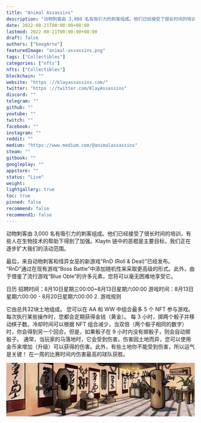 ```yaml
---
title: "Animal Assassins"
description: "动物刺客由 3,000 名有吸引力的刺客组成。他们已经接受了很长时间的培训，有些人在生物技术的帮助下得到了加强。Klaytn 链中的恶棍是主要目标，我们正在逐步扩大我们的活动范围。"
date: 2022-08-21T00:00:00+08:00
lastmod: 2022-08-21T00:00:00+08:00
draft: false
authors: ["boogArno"]
featuredImage: "animal-assassins.png"
tags: ["Collectibles"]
categories: ["nfts"]
nfts: ["Collectibles"]
blockchain: ""
website: "https ://klayassassins.com/"
twitter: "https ://twitter.com/KlayAssassins"
discord: ""
telegram: ""
github: ""
youtube: ""
twitch: ""
facebook: ""
instagram: ""
reddit: ""
medium: "https://www.medium.com/@animalassassins"
steam: ""
gitbook: ""
googleplay: ""
appstore: ""
status: "Live"
weight: 
lightgallery: true
toc: true
pinned: false
recommend: false
recommend1: false
---
```

动物刺客由 3,000 名有吸引力的刺客组成。他们已经接受了很长时间的培训，有些人在生物技术的帮助下得到了加强。Klaytn 链中的恶棍是主要目标，我们正在逐步扩大我们的活动范围。

最后，来自动物刺客和怪异女巫的新游戏“RnD (Roll & Deal)”已经发布。 “RnD”通过在现有游戏“Boss Battle”中添加随机性来采取更高级的形式。此外，由于借鉴了流行游戏“Blue Oble”的许多元素，您将可以毫无困难地享受它。

日历
招聘时间：8月10日星期三00:00~8月13日星期六00:00
游戏时间：8月13日星期六00:00 - 8月20日星期六00:00
2. 游戏规则

它由总共32块土地组成。
您可以在 AA 和 WW 中组合最多 5 个 NFT 参与游戏。
每次执行某些操作时，您都会定期获得金钱（黄金）。
每 3 小时，掷两个骰子并移动棋子数。冷却时间可以根据 NFT 组合减少，当双倍（两个骰子相同的数字）时，你会得到另一个回合。但是，如果骰子在 9 小时内没有掷骰子，则会自动掷骰子。
通常，当玩家的马落地时，它会受到伤害。伤害因土地而异，您可以使用金币来增加（升级）可以获得的伤害。此外，有些土地你不能受到伤害，所以运气是关键！
在一周的比赛时间内伤害最高的球队获胜。

![unnamed](unnamed.jpg)